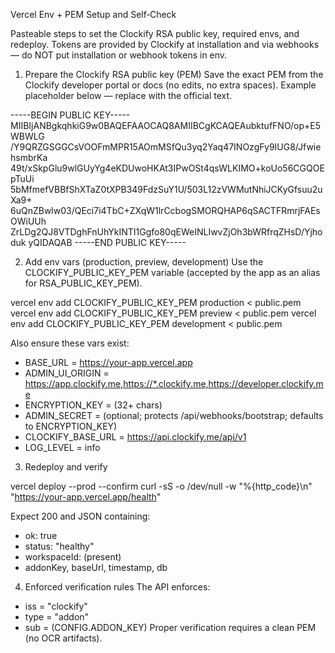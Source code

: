 Vercel Env + PEM Setup and Self‑Check

Pasteable steps to set the Clockify RSA public key, required envs, and redeploy. Tokens are provided by Clockify at installation and via webhooks — do NOT put installation or webhook tokens in env.

1) Prepare the Clockify RSA public key (PEM)
Save the exact PEM from the Clockify developer portal or docs (no edits, no extra spaces). Example placeholder below — replace with the official text.

-----BEGIN PUBLIC KEY-----
MIIBIjANBgkqhkiG9w0BAQEFAAOCAQ8AMIIBCgKCAQEAubktufFNO/op+E5WBWLG
/Y9QRZGSGGCsVOOFmMPR15AOmMSfQu3yq2Yaq47INOzgFy9IUG8/JfwiehsmbrKa
49t/xSkpGlu9wlGUyYg4eKDUwoHKAt3IPwOSt4qsWLKIMO+koUo56CGQOEpTuUi
5bMfmefVBBfShXTaZ0tXPB349FdzSuY1U/503L12zVWMutNhiJCKyGfsuu2uXa9+
6uQnZBwlw03/QEci7i4TbC+ZXqW1lrCcbogSMORQHAP6qSACTFRmrjFAEsOWiUUh
ZrLDg2QJ8VTDghFnUhYkINTI1Ggfo80qEWeINLIwvZjOh3bWRfrqZHsD/Yjhoduk
yQIDAQAB
-----END PUBLIC KEY-----

2) Add env vars (production, preview, development)
Use the CLOCKIFY_PUBLIC_KEY_PEM variable (accepted by the app as an alias for RSA_PUBLIC_KEY_PEM).

vercel env add CLOCKIFY_PUBLIC_KEY_PEM production < public.pem
vercel env add CLOCKIFY_PUBLIC_KEY_PEM preview    < public.pem
vercel env add CLOCKIFY_PUBLIC_KEY_PEM development < public.pem

Also ensure these vars exist:
- BASE_URL = https://your-app.vercel.app
- ADMIN_UI_ORIGIN = https://app.clockify.me,https://*.clockify.me,https://developer.clockify.me
- ENCRYPTION_KEY = (32+ chars)
- ADMIN_SECRET = (optional; protects /api/webhooks/bootstrap; defaults to ENCRYPTION_KEY)
- CLOCKIFY_BASE_URL = https://api.clockify.me/api/v1
- LOG_LEVEL = info

3) Redeploy and verify

vercel deploy --prod --confirm
curl -sS -o /dev/null -w "%{http_code}\n" "https://your-app.vercel.app/health"

Expect 200 and JSON containing:
- ok: true
- status: "healthy"
- workspaceId: (present)
- addonKey, baseUrl, timestamp, db

4) Enforced verification rules
The API enforces:
- iss = "clockify"
- type = "addon"
- sub = <your add-on key> (CONFIG.ADDON_KEY)
Proper verification requires a clean PEM (no OCR artifacts).

